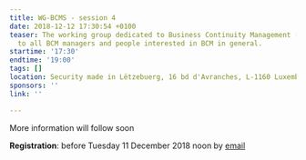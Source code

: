 ```yaml
---
title: WG-BCMS - session 4
date: 2018-12-12 17:30:54 +0100
teaser: The working group dedicated to Business Continuity Management (BCMS) is addressed
  to all BCM managers and people interested in BCM in general.
startime: '17:30'
endtime: '19:00'
tags: []
location: Security made in Lëtzebuerg, 16 bd d'Avranches, L-1160 Luxembourg
sponsors: ''
link: ''

---
```

More information will follow soon

**Registration**: before Tuesday 11 December 2018 noon by [email](mailto:margot.hartman@securitymadein.lu)